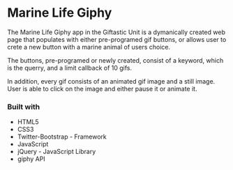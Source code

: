 # Marine Life Giphy

The Marine Life Giphy app in the Giftastic Unit is a dymanically created web page that populates with either pre-programed gif buttons,  or allows user to crete a new button with a marine animal of users choice.  

The buttons,  pre-programed or newly created, consist of a keyword, which is the querry,  and a limit callback of 10 gifs.  

In addition,   every gif consists of an animated gif image and a still image.  User is able to click on the image and either pause it or animate it.   

### Built with 
* HTML5
* CSS3
* Twitter-Bootstrap - Framework
* JavaScript
* jQuery - JavaScript Library
* giphy API
